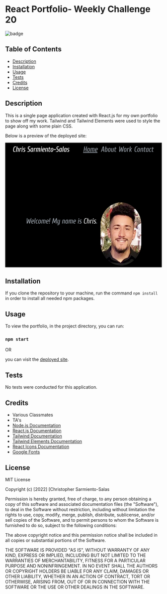 # React Portfolio- Weekly Challenge 20

![badge](https://img.shields.io/badge/license-MIT%20License-blue)

## Table of Contents

- [Description](#description)
- [Installation](#installation)
- [Usage](#usage)
- [Tests](#tests)
- [Credits](#credits)
- [License](#license)

## Description

This is a single page application created with  React.js for my own portfolio to show off my work. Tailwind and Tailwind Elements were used to style the page along with some plain CSS. 

Below is a preview of the deployed site:

<img src="./src/assets/images/portfolioSS.png" width="600" height="400">

## Installation

If you clone the repository to your machine, run the command `npm install` in order to install all needed npm packages.

## Usage

To view the portfolio, in the project directory, you can run:

### `npm start`

OR 

you can visit the [deployed site](https://chris-15.github.io/React-Portfolio/).

## Tests

No tests were conducted for this application.

## Credits

- Various Classmates
- TA's
- [Node.js Documentation](https://nodejs.org/en/docs/)
- [React.js Documentation](https://reactjs.org/docs/getting-started.html)
- [Tailwind Documentation](https://tailwindcss.com/docs/installation)
- [Tailwind Elements Documentation](https://tailwind-elements.com/quick-start/)
- [React Icons Documentation](https://react-icons.github.io/react-icons)
- [Google Fonts](https://fonts.google.com/specimen/Cuprum)

## License

MIT License

Copyright (c) [2022] [Christopher Sarmiento-Salas

Permission is hereby granted, free of charge, to any person obtaining a copy
of this software and associated documentation files (the "Software"), to deal
in the Software without restriction, including without limitation the rights
to use, copy, modify, merge, publish, distribute, sublicense, and/or sell
copies of the Software, and to permit persons to whom the Software is
furnished to do so, subject to the following conditions:

The above copyright notice and this permission notice shall be included in all
copies or substantial portions of the Software.

THE SOFTWARE IS PROVIDED "AS IS", WITHOUT WARRANTY OF ANY KIND, EXPRESS OR
IMPLIED, INCLUDING BUT NOT LIMITED TO THE WARRANTIES OF MERCHANTABILITY,
FITNESS FOR A PARTICULAR PURPOSE AND NONINFRINGEMENT. IN NO EVENT SHALL THE
AUTHORS OR COPYRIGHT HOLDERS BE LIABLE FOR ANY CLAIM, DAMAGES OR OTHER
LIABILITY, WHETHER IN AN ACTION OF CONTRACT, TORT OR OTHERWISE, ARISING FROM,
OUT OF OR IN CONNECTION WITH THE SOFTWARE OR THE USE OR OTHER DEALINGS IN THE
SOFTWARE.



